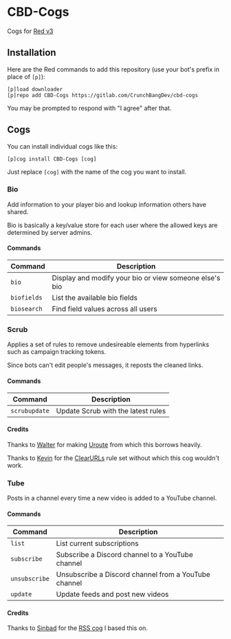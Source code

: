 # CBD-Cogs
Cogs for [Red v3](https://github.com/Cog-Creators/Red-DiscordBot)


## Installation

Here are the Red commands to add this repository (use your bot's prefix in place of `[p]`):
```
[p]load downloader
[p]repo add CBD-Cogs https://gitlab.com/CrunchBangDev/cbd-cogs
```

You may be prompted to respond with "I agree" after that.


## Cogs

You can install individual cogs like this:
```
[p]cog install CBD-Cogs [cog]
```

Just replace `[cog]` with the name of the cog you want to install.

### Bio

Add information to your player bio and lookup information others have shared.

Bio is basically a key/value store for each user where the allowed keys are determined by server admins.

#### Commands

| Command     | Description |
| ----------- | ----------- |
| `bio`       | Display and modify your bio or view someone else's bio |
| `biofields` | List the available bio fields |
| `biosearch` | Find field values across all users |

### Scrub

Applies a set of rules to remove undesireable elements from hyperlinks such as campaign tracking tokens.

Since bots can't edit people's messages, it reposts the cleaned links.

#### Commands

| Command       | Description |
| ------------- | ----------- |
| `scrubupdate` | Update Scrub with the latest rules |

#### Credits

Thanks to [Walter](https://github.com/walterl) for making [Uroute](https://github.com/walterl/uroute) from which this borrows heavily.

Thanks to [Kevin](https://gitlab.com/KevinRoebert) for the [ClearURLs](https://gitlab.com/KevinRoebert/ClearUrls) rule set without which this cog wouldn't work.

### Tube

Posts in a channel every time a new video is added to a YouTube channel.

#### Commands

| Command       | Description |
| ------------- | ----------- |
| `list`        | List current subscriptions |
| `subscribe`   | Subscribe a Discord channel to a YouTube channel |
| `unsubscribe` | Unsubscribe a Discord channel from a YouTube channel |
| `update`      | Update feeds and post new videos |

#### Credits

Thanks to [Sinbad](https://github.com/mikeshardmind) for the [RSS cog](https://github.com/mikeshardmind/SinbadCogs/tree/v3/rss) I based this on.